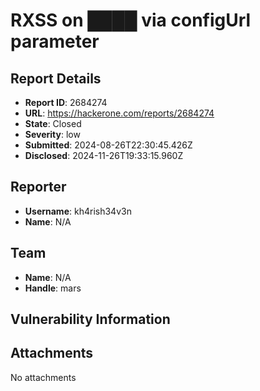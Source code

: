 # RXSS on ████ via configUrl parameter

## Report Details
- **Report ID**: 2684274
- **URL**: https://hackerone.com/reports/2684274
- **State**: Closed
- **Severity**: low
- **Submitted**: 2024-08-26T22:30:45.426Z
- **Disclosed**: 2024-11-26T19:33:15.960Z

## Reporter
- **Username**: kh4rish34v3n
- **Name**: N/A

## Team
- **Name**: N/A
- **Handle**: mars

## Vulnerability Information


## Attachments
No attachments
